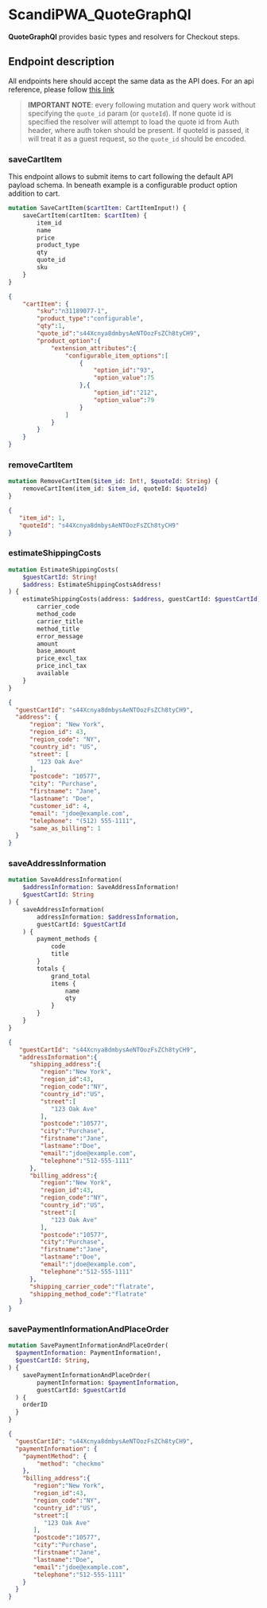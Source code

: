 # ScandiPWA_QuoteGraphQl

**QuoteGraphQl** provides basic types and resolvers for Checkout steps.

## Endpoint description

All endpoints here should accept the same data as the API does. For an api reference, please follow [this link](https://devdocs.magento.com/redoc/2.3/customer-rest-api.html#operation/quoteGuestCartItemRepositoryV1SavePost)

> **IMPORTANT NOTE**: every following mutation and query work without specifying the `quote_id` param (or `quoteId`). If none quote id is specified the resolver will attempt to load the quote id from Auth header, where auth token should be present. If quoteId is passed, it will treat it as a guest request, so the `quote_id` should be encoded.

### saveCartItem

This endpoint allows to submit items to cart following the default API payload schema. In beneath example is a configurable product option addition to cart.

```graphql
mutation SaveCartItem($cartItem: CartItemInput!) {
    saveCartItem(cartItem: $cartItem) {
        item_id
        name
        price
        product_type
        qty
        quote_id
        sku
    }
}
```

```json
{
	"cartItem": {
		"sku":"n31189077-1",
		"product_type":"configurable",
		"qty":1,
		"quote_id":"s44Xcnya8dmbysAeNTOozFsZCh8tyCH9",
		"product_option":{
			"extension_attributes":{
				"configurable_item_options":[
					{
						"option_id":"93",
						"option_value":75
					},{
						"option_id":"212",
						"option_value":79
					}
				]
			}
		}
	}
}
```

### removeCartItem

```graphql
mutation RemoveCartItem($item_id: Int!, $quoteId: String) {
    removeCartItem(item_id: $item_id, quoteId: $quoteId)
}
```

```json
{
   "item_id": 1,
   "quoteId": "s44Xcnya8dmbysAeNTOozFsZCh8tyCH9"
}
```

### estimateShippingCosts

```graphql
mutation EstimateShippingCosts(
    $guestCartId: String!
    $address: EstimateShippingCostsAddress!
) {
    estimateShippingCosts(address: $address, guestCartId: $guestCartId) {
        carrier_code
        method_code
        carrier_title
        method_title
        error_message
        amount
        base_amount
        price_excl_tax
        price_incl_tax
        available
    }
}
```

```json
{
  "guestCartId": "s44Xcnya8dmbysAeNTOozFsZCh8tyCH9",
  "address": {
      "region": "New York",
      "region_id": 43,
      "region_code": "NY",
      "country_id": "US",
      "street": [
      	"123 Oak Ave"
      ],
      "postcode": "10577",
      "city": "Purchase",
      "firstname": "Jane",
      "lastname": "Doe",
      "customer_id": 4,
      "email": "jdoe@example.com",
      "telephone": "(512) 555-1111",
      "same_as_billing": 1
  }
}
```

### saveAddressInformation

```graphql
mutation SaveAddressInformation(
  	$addressInformation: SaveAddressInformation!
  	$guestCartId: String
) {
	saveAddressInformation(
		addressInformation: $addressInformation,
    	guestCartId: $guestCartId
  	) {
  		payment_methods {
    		code
    		title
  		}
    	totals {
			grand_total
      		items {
        		name
        		qty
      		}
    	}
	}
}
```

```json
{
   "guestCartId": "s44Xcnya8dmbysAeNTOozFsZCh8tyCH9",
   "addressInformation":{
      "shipping_address":{
         "region":"New York",
         "region_id":43,
         "region_code":"NY",
         "country_id":"US",
         "street":[
            "123 Oak Ave"
         ],
         "postcode":"10577",
         "city":"Purchase",
         "firstname":"Jane",
         "lastname":"Doe",
         "email":"jdoe@example.com",
         "telephone":"512-555-1111"
      },
      "billing_address":{
         "region":"New York",
         "region_id":43,
         "region_code":"NY",
         "country_id":"US",
         "street":[
            "123 Oak Ave"
         ],
         "postcode":"10577",
         "city":"Purchase",
         "firstname":"Jane",
         "lastname":"Doe",
         "email":"jdoe@example.com",
         "telephone":"512-555-1111"
      },
      "shipping_carrier_code":"flatrate",
      "shipping_method_code":"flatrate"
   }
}
```

### savePaymentInformationAndPlaceOrder

```graphql
mutation SavePaymentInformationAndPlaceOrder(
  $paymentInformation: PaymentInformation!,
  $guestCartId: String,
) {
  	savePaymentInformationAndPlaceOrder(
  		paymentInformation: $paymentInformation,
    	guestCartId: $guestCartId
  ) {
  	orderID
  }
}
```

```json
{
  "guestCartId": "s44Xcnya8dmbysAeNTOozFsZCh8tyCH9",
  "paymentInformation": {
    "paymentMethod": {
        "method": "checkmo"
    },
    "billing_address":{
       "region":"New York",
       "region_id":43,
       "region_code":"NY",
       "country_id":"US",
       "street":[
          "123 Oak Ave"
       ],
       "postcode":"10577",
       "city":"Purchase",
       "firstname":"Jane",
       "lastname":"Doe",
       "email":"jdoe@example.com",
       "telephone":"512-555-1111"
    }
  }
}
```
